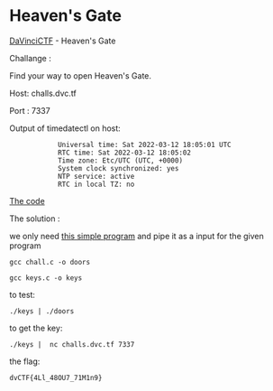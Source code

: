 # Heaven's Gate
[DaVinciCTF](https://dvc.tf/) - Heaven's Gate 


Challange : 


Find your way to open Heaven's Gate.

Host: challs.dvc.tf

Port : 7337

Output of timedatectl on host:

```           Local time: Sat 2022-03-12 18:05:01 UTC
            Universal time: Sat 2022-03-12 18:05:01 UTC
            RTC time: Sat 2022-03-12 18:05:02
            Time zone: Etc/UTC (UTC, +0000)
            System clock synchronized: yes
            NTP service: active
            RTC in local TZ: no
```

[The code](https://github.com/0xPacman/Heavens-Gate/blob/main/chall.c)

The solution :

we only need [this simple program](https://github.com/0xPacman/Heavens-Gate/blob/main/keys.c) and pipe it as a input for the given program

`gcc chall.c -o doors`

`gcc keys.c -o keys`

to test:

`./keys | ./doors`


to get the key:

`./keys |  nc challs.dvc.tf 7337`

the flag: 

`dvCTF{4Ll_48OU7_71M1n9}`
